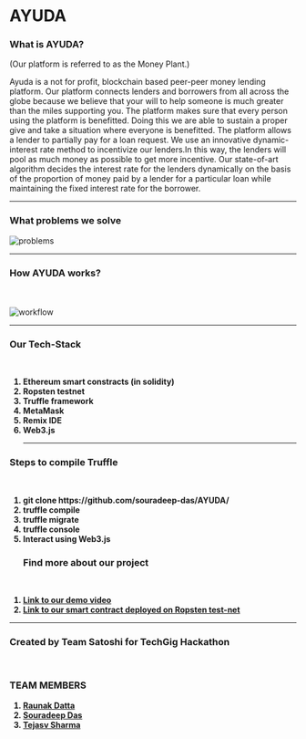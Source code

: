 # AYUDA
<b><h3>What is AYUDA?</h3></b>
<p>(Our  platform  is  referred to as  the Money Plant.)

Ayuda is a not for profit, blockchain based peer-peer money lending platform.
Our platform connects lenders and borrowers from all across the globe because we believe that your will to help someone is much  greater than the miles supporting you.
The  platform makes sure that every person using the platform is benefitted. Doing this we are able to sustain a proper give and take a situation where everyone is benefitted.
The platform allows a lender to partially pay for a loan request.
We use an innovative dynamic-interest rate method to incentivize our lenders.In this way, the lenders will pool as much money as possible to get more incentive.
 Our state-of-art algorithm decides the interest rate for the lenders dynamically on the basis of the proportion of money paid by a lender for a particular loan while maintaining the fixed interest rate for the borrower. </p><hr>

<b><h3>What problems we solve</h3></b>
![problems](https://github.com/souradeep-das/AYUDA/blob/master/Capture7.PNG)<hr>

<b><h3>How AYUDA works?</h3></b><br><br>
![workflow](https://github.com/souradeep-das/AYUDA/blob/master/Capture6.PNG)<hr>

<b><h3>Our Tech-Stack</h3><b><br>
  <ol><li>Ethereum smart constracts (in solidity)</li>
<li>Ropsten testnet</li>
<li>Truffle framework</li>
<li>MetaMask</li>
<li>Remix IDE</li>
<li>Web3.js</li>
<hr>
  </ol>
<h3><b>Steps to compile Truffle</h3></b>
<br>
<ol>
 <li> git clone https://github.com/souradeep-das/AYUDA/</li>
<li>truffle compile</li>
<li>truffle migrate</li>
<li>truffle console</li>
<li>Interact using Web3.js</li>
 </ol><ol>
  
  <b><h3>Find more about our project</h3></b><br>
  
  <li><a href="https://www.youtube.com/channel/UCW0QJpbet6AfKRe-Nmw623w?view_as=subscriber">Link to our demo video</a></li>
  <li><a href="https://ropsten.etherscan.io/address/0x076353c6015fc5ff37bbd47472f76002bb712ac5">Link to our smart contract deployed on Ropsten test-net</a></li>
  </ol>
  
  <hr>
 <b> <h3>Created by Team Satoshi for TechGig Hackathon</h3></b><br>
 
 <b><h3>TEAM MEMBERS</h3></b>
 <ol><li><a href="https://github.com/rounakdatta">Raunak Datta</a></li>
  <li><a href="https://github.com/souradeep-das">Souradeep Das</a></li>
  <li><a href="https://github.com/tejas2005">Tejasv Sharma</a></li></ol>
 
